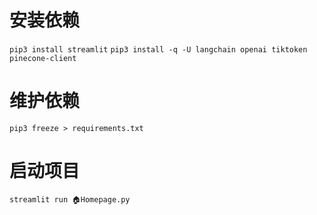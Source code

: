 # 安装依赖
`pip3 install streamlit`
`pip3 install -q -U langchain openai tiktoken pinecone-client`

# 维护依赖
`pip3 freeze > requirements.txt`

# 启动项目
`streamlit run 🏠Homepage.py`
